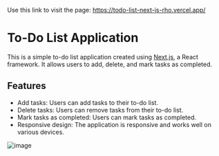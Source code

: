 Use this link to visit the page: https://todo-list-next-js-rho.vercel.app/

# To-Do List Application

This is a simple to-do list application created using [Next.js](https://nextjs.org/), a React framework. It allows users to add, delete, and mark tasks as completed.

## Features

- Add tasks: Users can add tasks to their to-do list.
- Delete tasks: Users can remove tasks from their to-do list.
- Mark tasks as completed: Users can mark tasks as completed.
- Responsive design: The application is responsive and works well on various devices.

![image](https://github.com/Mursel05/TodoList-Next-js/assets/134983247/7bfb7786-e88e-47a9-a08f-bb38169157fd)

